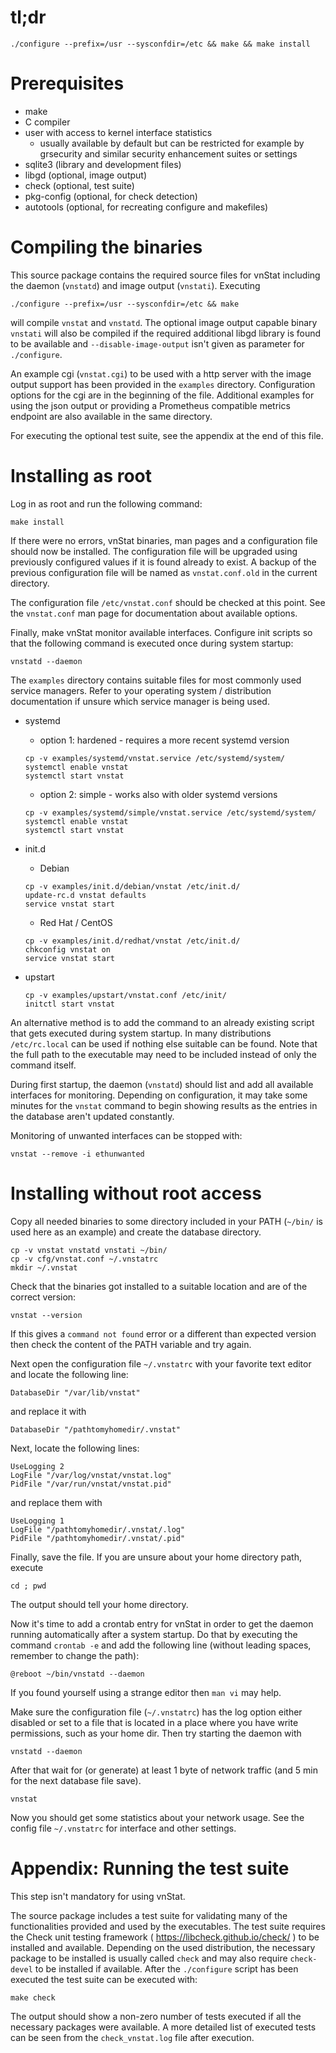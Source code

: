 
# tl;dr

    ./configure --prefix=/usr --sysconfdir=/etc && make && make install


# Prerequisites

 - make
 - C compiler
 - user with access to kernel interface statistics
   - usually available by default but can be restricted for example
     by grsecurity and similar security enhancement suites or settings
 - sqlite3     (library and development files)
 - libgd       (optional, image output)
 - check       (optional, test suite)
 - pkg-config  (optional, for check detection)
 - autotools   (optional, for recreating configure and makefiles)


# Compiling the binaries

This source package contains the required source files for vnStat including
the daemon (`vnstatd`) and image output (`vnstati`). Executing

    ./configure --prefix=/usr --sysconfdir=/etc && make

will compile `vnstat` and `vnstatd`. The optional image output capable binary
`vnstati` will also be compiled if the required additional libgd library is
found to be available and `--disable-image-output` isn't given as parameter
for `./configure`.

An example cgi (`vnstat.cgi`) to be used with a http server with the image
output support has been provided in the `examples` directory. Configuration
options for the cgi are in the beginning of the file. Additional examples
for using the json output or providing a Prometheus compatible metrics endpoint
are also available in the same directory.

For executing the optional test suite, see the appendix at the end of this
file.


# Installing as root

Log in as root and run the following command:

    make install

If there were no errors, vnStat binaries, man pages and a configuration
file should now be installed. The configuration file will be upgraded using
previously configured values if it is found already to exist. A backup
of the previous configuration file will be named as `vnstat.conf.old` in the
current directory.

The configuration file `/etc/vnstat.conf` should be checked at this point.
See the `vnstat.conf` man page for documentation about available options.

Finally, make vnStat monitor available interfaces. Configure init scripts
so that the following command is executed once during system startup:

    vnstatd --daemon

The `examples` directory contains suitable files for most commonly used
service managers. Refer to your operating system / distribution
documentation if unsure which service manager is being used.

 * systemd

   * option 1: hardened - requires a more recent systemd version
    ~~~
    cp -v examples/systemd/vnstat.service /etc/systemd/system/
    systemctl enable vnstat
    systemctl start vnstat
    ~~~

   * option 2: simple - works also with older systemd versions
    ~~~
    cp -v examples/systemd/simple/vnstat.service /etc/systemd/system/
    systemctl enable vnstat
    systemctl start vnstat
    ~~~

 * init.d

   * Debian
    ~~~
    cp -v examples/init.d/debian/vnstat /etc/init.d/
    update-rc.d vnstat defaults
    service vnstat start
    ~~~

   * Red Hat / CentOS
    ~~~
    cp -v examples/init.d/redhat/vnstat /etc/init.d/
    chkconfig vnstat on
    service vnstat start
    ~~~

 * upstart
    ~~~
    cp -v examples/upstart/vnstat.conf /etc/init/
    initctl start vnstat
    ~~~

An alternative method is to add the command to an already existing
script that gets executed during system startup. In many distributions
`/etc/rc.local` can be used if nothing else suitable can be found. Note
that the full path to the executable may need to be included instead of
only the command itself.

During first startup, the daemon (`vnstatd`) should list and add all
available interfaces for monitoring. Depending on configuration, it may
take some minutes for the `vnstat` command to begin showing results as
the entries in the database aren't updated constantly.

Monitoring of unwanted interfaces can be stopped with:

    vnstat --remove -i ethunwanted


# Installing without root access

Copy all needed binaries to some directory included in your PATH
(`~/bin/` is used here as an example) and create the database directory.

    cp -v vnstat vnstatd vnstati ~/bin/
    cp -v cfg/vnstat.conf ~/.vnstatrc
    mkdir ~/.vnstat

Check that the binaries got installed to a suitable location and are of the
correct version:

    vnstat --version

If this gives a `command not found` error or a different than expected
version then check the content of the PATH variable and try again.

Next open the configuration file `~/.vnstatrc` with your favorite text editor
and locate the following line:

    DatabaseDir "/var/lib/vnstat"

and replace it with

    DatabaseDir "/pathtomyhomedir/.vnstat"

Next, locate the following lines:

    UseLogging 2
    LogFile "/var/log/vnstat/vnstat.log"
    PidFile "/var/run/vnstat/vnstat.pid"

and replace them with

    UseLogging 1
    LogFile "/pathtomyhomedir/.vnstat/.log"
    PidFile "/pathtomyhomedir/.vnstat/.pid"

Finally, save the file. If you are unsure about your home directory path, execute

    cd ; pwd

The output should tell your home directory.

Now it's time to add a crontab entry for vnStat in order to get the daemon
running automatically after a system startup. Do that by executing the
command `crontab -e` and add the following line (without leading spaces,
remember to change the path):

    @reboot ~/bin/vnstatd --daemon

If you found yourself using a strange editor then `man vi` may help.

Make sure the configuration file (`~/.vnstatrc`) has the log option either
disabled or set to a file that is located in a place where you have write
permissions, such as your home dir. Then try starting the daemon with

    vnstatd --daemon

After that wait for (or generate) at least 1 byte of network traffic
(and 5 min for the next database file save).

    vnstat

Now you should get some statistics about your network usage. See the config
file `~/.vnstatrc` for interface and other settings.


# Appendix: Running the test suite

This step isn't mandatory for using vnStat.

The source package includes a test suite for validating many of the
functionalities provided and used by the executables. The test suite requires
the Check unit testing framework ( https://libcheck.github.io/check/ ) to be
installed and available. Depending on the used distribution, the necessary
package to be installed is usually called `check` and may also require
`check-devel` to be installed if available. After the `./configure` script has
been executed the test suite can be executed with:

    make check

The output should show a non-zero number of tests executed if all the
necessary packages were available. A more detailed list of executed tests
can be seen from the `check_vnstat.log` file after execution.
